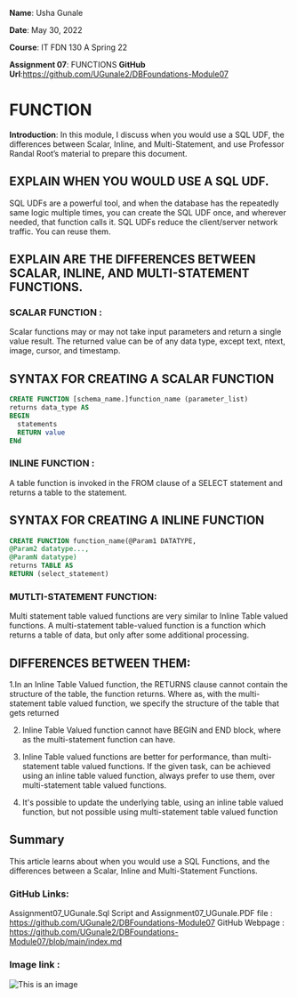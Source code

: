 **Name**: Usha Gunale  

**Date**: May 30, 2022  

**Course**: IT FDN 130 A Spring 22 

**Assignment 07**: FUNCTIONS
**GitHub Url**:https://github.com/UGunale2/DBFoundations-Module07
 

# FUNCTION

**Introduction**: In this module, I discuss when you would use a SQL UDF, the differences between Scalar, Inline, and Multi-Statement, and use Professor Randal Root’s material to prepare this document.

## EXPLAIN WHEN YOU WOULD USE A SQL UDF. 

SQL UDFs are a powerful tool, and when the database has the repeatedly same logic multiple times, you can create the SQL UDF once, and wherever needed, that function calls it. SQL UDFs reduce the client/server network traffic. You can reuse them. 
## EXPLAIN ARE THE DIFFERENCES BETWEEN SCALAR, INLINE, AND MULTI-STATEMENT FUNCTIONS.

### SCALAR FUNCTION :

Scalar functions may or may not take input parameters and return a single value result. The returned value can be of any data type, except text, ntext, image, cursor, and timestamp.

## SYNTAX FOR CREATING A SCALAR FUNCTION

```sql
CREATE FUNCTION [schema_name.]function_name (parameter_list)
returns data_type AS
BEGIN
  statements
  RETURN value
ENd 
```
### INLINE FUNCTION :

A table function is invoked in the FROM clause of a SELECT statement and returns a table to the statement.

## SYNTAX FOR CREATING A INLINE FUNCTION

```sql
CREATE FUNCTION function_name(@Param1 DATATYPE,
@Param2 datatype...,
@ParamN datatype)
returns TABLE AS
RETURN (select_statement) 
```
### MUTLTI-STATEMENT FUNCTION:

Multi statement table valued functions are very similar to Inline Table valued functions.
A multi-statement table-valued function is a function which returns a table of data, but only after some additional processing.

## DIFFERENCES BETWEEN THEM:

1.In an Inline Table Valued function, the RETURNS clause cannot contain the structure of the table, the function returns. Where as, with the multi-statement table valued function, we specify the structure of the table that gets returned

2. Inline Table Valued function cannot have BEGIN and END block, where as the multi-statement function can have.

3. Inline Table valued functions are better for performance, than multi-statement table valued functions. If the given task, can be achieved using an inline table valued function, always prefer to use them, over multi-statement table valued functions.

4. It's possible to update the underlying table, using an inline table valued function, but not possible using multi-statement table valued function

## Summary

This article learns about when you would use a SQL Functions, and the differences between a Scalar, Inline and Multi-Statement Functions.
### GitHub Links:
Assignment07_UGunale.Sql Script and Assignment07_UGunale.PDF file : https://github.com/UGunale2/DBFoundations-Module07
GitHub Webpage : https://github.com/UGunale2/DBFoundations-Module07/blob/main/index.md
### Image link :
![This is an image](https://myoctocat.com/assets/images/base-octocat.svg)







